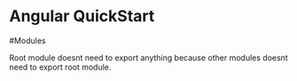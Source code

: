 # Angular QuickStart

#Modules

Root module doesnt need to export anything because other modules doesnt need to export root module.

